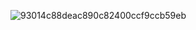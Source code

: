 ![93014c88deac890c82400ccf9ccb59eb](https://github.com/user-attachments/assets/c686db0c-eb05-4cee-8873-b5926ed085a7)
